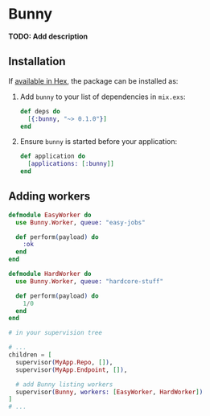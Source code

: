 # Bunny

**TODO: Add description**

## Installation

If [available in Hex](https://hex.pm/docs/publish), the package can be installed as:

1. Add `bunny` to your list of dependencies in `mix.exs`:

    ```elixir
    def deps do
      [{:bunny, "~> 0.1.0"}]
    end
    ```

2. Ensure `bunny` is started before your application:

    ```elixir
    def application do
      [applications: [:bunny]]
    end
    ```


## Adding workers

```elixir
defmodule EasyWorker do
  use Bunny.Worker, queue: "easy-jobs"

  def perform(payload) do
    :ok
  end
end

defmodule HardWorker do
  use Bunny.Worker, queue: "hardcore-stuff"

  def perform(payload) do
    1/0
  end
end

# in your supervision tree

# ...
children = [
  supervisor(MyApp.Repo, []),
  supervisor(MyApp.Endpoint, []),

  # add Bunny listing workers
  supervisor(Bunny, workers: [EasyWorker, HardWorker])
]
# ...
```

